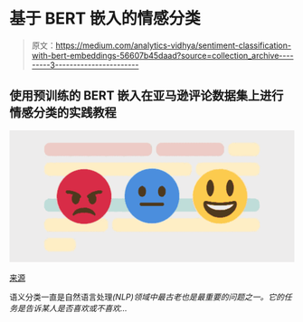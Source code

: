 # 基于 BERT 嵌入的情感分类

> 原文：<https://medium.com/analytics-vidhya/sentiment-classification-with-bert-embeddings-56607b45daad?source=collection_archive---------3----------------------->

## 使用预训练的 BERT 嵌入在亚马逊评论数据集上进行情感分类的实践教程

![](img/200e6d7dac3e16f02cac84b56f94998b.png)

[来源](https://hackernoon.com/drafts/523x232ih.png)

语义分类一直是自然语言处理[](https://machinelearningmastery.com/natural-language-processing/)*(NLP)领域中最古老也是最重要的问题之一。它的任务是告诉某人是否喜欢或不喜欢…*
